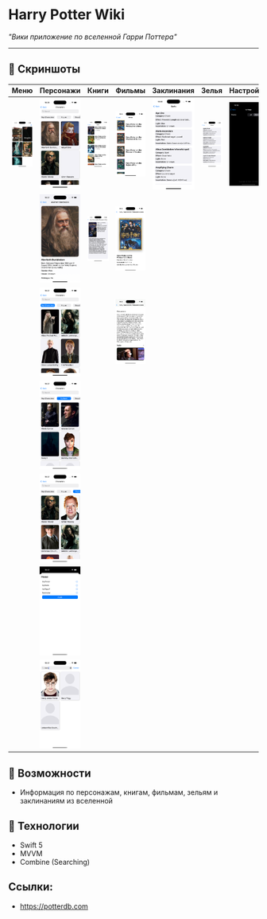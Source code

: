 # Harry Potter Wiki

*"Вики приложение по вселенной Гарри Поттера"*

---

## 📸 Скриншоты
<table>
  <thead>
    <tr>
      <th>Меню</th>
      <th>Персонажи</th>
      <th>Книги</th>
      <th>Фильмы</th>
      <th>Заклинания</th>
      <th>Зелья</th>
      <th>Настройки</th>
    </tr>
  </thead>
  <tbody>
    <tr>
      <td><img src="HPWikiScreenshots/Menu.png" width="200"></td>
      <td><img src="HPWikiScreenshots/Characters.png" width="200"></td>
      <td><img src="HPWikiScreenshots/Books.png" width="200"></td>
      <td><img src="HPWikiScreenshots/Movies.png" width="200"></td>
      <td><img src="HPWikiScreenshots/Spells.png" width="200"></td>
      <td><img src="HPWikiScreenshots/Potions.png" width="200"></td>
      <td><img src="HPWikiScreenshots/Settings.png" width="200"></td>
    </tr>
    <tr>
      <td><width="200"></td>
      <td><img src="HPWikiScreenshots/Character_0.png" width="200"></td>
      <td><img src="HPWikiScreenshots/Book_1.png" width="200"></td>
      <td><img src="HPWikiScreenshots/Movie.png" width="200"></td>
      <td><width="200"></td>
      <td><width="200"></td>
      <td><width="200"></td>
    </tr>
    <tr>
      <td><width="200"></td>
      <td><img src="HPWikiScreenshots/Characters_1.png" width="200"></td>
      <td><width="200"></td>
      <td><img src="HPWikiScreenshots/Movie_1.png" width="200"></td>
      <td><width="200"></td>
      <td><width="200"></td>
      <td><width="200"></td>
    </tr>
    <tr>
      <td><width="200"></td>
      <td><img src="HPWikiScreenshots/Characters_2.png" width="200"></td>
      <td><width="200"></td>
      <td><width="200"></td>
      <td><width="200"></td>
      <td><width="200"></td>
      <td><width="200"></td>
    </tr>    
    <tr>
      <td><width="200"></td>
      <td><img src="HPWikiScreenshots/Characters_3.png" width="200"></td>
      <td><width="200"></td>
      <td><width="200"></td>
      <td><width="200"></td>
      <td><width="200"></td>
      <td><width="200"></td>
    </tr>
    <tr>
      <td><width="200"></td>
      <td><img src="HPWikiScreenshots/Characters_4.png" width="200"></td>
      <td><width="200"></td>
      <td><width="200"></td>
      <td><width="200"></td>
      <td><width="200"></td>
      <td><width="200"></td>
    </tr>
    <tr>
      <td><width="200"></td>
      <td><img src="HPWikiScreenshots/Characters_5.png" width="200"></td>
      <td><width="200"></td>
      <td><width="200"></td>
      <td><width="200"></td>
      <td><width="200"></td>
      <td><width="200"></td>
    </tr>
  </tbody>
</table>

## 🎯 Возможности
  - Информация по персонажам, книгам, фильмам, зельям и заклинаниям из вселенной
## 🧰 Технологии
  - Swift 5
  - MVVM
  - Combine (Searching)
## Ссылки:
  - https://potterdb.com
